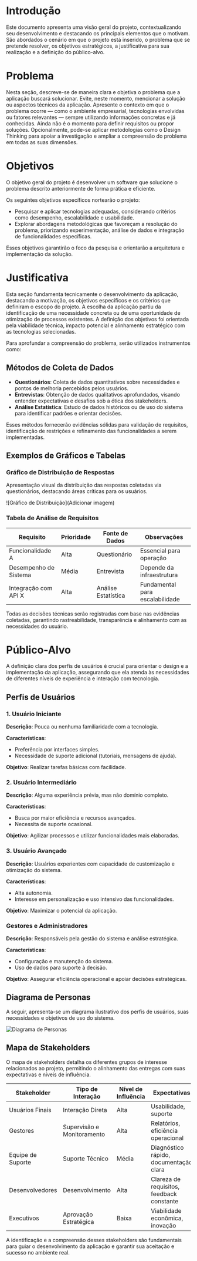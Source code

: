 # Introdução

Este documento apresenta uma visão geral do projeto, contextualizando seu desenvolvimento e destacando os principais elementos que o motivam. São abordados o cenário em que o projeto está inserido, o problema que se pretende resolver, os objetivos estratégicos, a justificativa para sua realização e a definição do público-alvo.

# Problema

Nesta seção, descreve-se de maneira clara e objetiva o problema que a aplicação buscará solucionar. Evite, neste momento, mencionar a solução ou aspectos técnicos da aplicação. Apresente o contexto em que o problema ocorre — como o ambiente empresarial, tecnologias envolvidas ou fatores relevantes — sempre utilizando informações concretas e já conhecidas. Ainda não é o momento para definir requisitos ou propor soluções. Opcionalmente, pode-se aplicar metodologias como o Design Thinking para apoiar a investigação e ampliar a compreensão do problema em todas as suas dimensões.

# Objetivos

O objetivo geral do projeto é desenvolver um software que solucione o problema descrito anteriormente de forma prática e eficiente.

Os seguintes objetivos específicos nortearão o projeto:

- Pesquisar e aplicar tecnologias adequadas, considerando critérios como desempenho, escalabilidade e usabilidade.
- Explorar abordagens metodológicas que favoreçam a resolução do problema, priorizando experimentação, análise de dados e integração de funcionalidades específicas.

Esses objetivos garantirão o foco da pesquisa e orientarão a arquitetura e implementação da solução.

# Justificativa

Esta seção fundamenta tecnicamente o desenvolvimento da aplicação, destacando a motivação, os objetivos específicos e os critérios que definiram o escopo do projeto. A escolha da aplicação partiu da identificação de uma necessidade concreta ou de uma oportunidade de otimização de processos existentes. A definição dos objetivos foi orientada pela viabilidade técnica, impacto potencial e alinhamento estratégico com as tecnologias selecionadas.

Para aprofundar a compreensão do problema, serão utilizados instrumentos como:

## Métodos de Coleta de Dados

- **Questionários**: Coleta de dados quantitativos sobre necessidades e pontos de melhoria percebidos pelos usuários.
- **Entrevistas**: Obtenção de dados qualitativos aprofundados, visando entender expectativas e desafios sob a ótica dos stakeholders.
- **Análise Estatística**: Estudo de dados históricos ou de uso do sistema para identificar padrões e orientar decisões.

Esses métodos fornecerão evidências sólidas para validação de requisitos, identificação de restrições e refinamento das funcionalidades a serem implementadas.

## Exemplos de Gráficos e Tabelas

### Gráfico de Distribuição de Respostas

Apresentação visual da distribuição das respostas coletadas via questionários, destacando áreas críticas para os usuários.

![Gráfico de Distribuição](Adicionar imagem)

### Tabela de Análise de Requisitos

| Requisito             | Prioridade | Fonte de Dados     | Observações                     |
|----------------------|------------|--------------------|---------------------------------|
| Funcionalidade A     | Alta       | Questionário       | Essencial para operação         |
| Desempenho de Sistema| Média      | Entrevista         | Depende da infraestrutura       |
| Integração com API X | Alta       | Análise Estatística| Fundamental para escalabilidade |

Todas as decisões técnicas serão registradas com base nas evidências coletadas, garantindo rastreabilidade, transparência e alinhamento com as necessidades do usuário.

# Público-Alvo

A definição clara dos perfis de usuários é crucial para orientar o design e a implementação da aplicação, assegurando que ela atenda às necessidades de diferentes níveis de experiência e interação com tecnologia.

## Perfis de Usuários

### 1. Usuário Iniciante

**Descrição**: Pouca ou nenhuma familiaridade com a tecnologia.

**Características**:
- Preferência por interfaces simples.
- Necessidade de suporte adicional (tutoriais, mensagens de ajuda).

**Objetivo**: Realizar tarefas básicas com facilidade.

### 2. Usuário Intermediário

**Descrição**: Alguma experiência prévia, mas não domínio completo.

**Características**:
- Busca por maior eficiência e recursos avançados.
- Necessita de suporte ocasional.

**Objetivo**: Agilizar processos e utilizar funcionalidades mais elaboradas.

### 3. Usuário Avançado

**Descrição**: Usuários experientes com capacidade de customização e otimização do sistema.

**Características**:
- Alta autonomia.
- Interesse em personalização e uso intensivo das funcionalidades.

**Objetivo**: Maximizar o potencial da aplicação.

### Gestores e Administradores

**Descrição**: Responsáveis pela gestão do sistema e análise estratégica.

**Características**:
- Configuração e manutenção do sistema.
- Uso de dados para suporte à decisão.

**Objetivo**: Assegurar eficiência operacional e apoiar decisões estratégicas.

## Diagrama de Personas

A seguir, apresenta-se um diagrama ilustrativo dos perfis de usuários, suas necessidades e objetivos de uso do sistema.

![Diagrama de Personas](img/DiagramadePersonas.png)

## Mapa de Stakeholders

O mapa de stakeholders detalha os diferentes grupos de interesse relacionados ao projeto, permitindo o alinhamento das entregas com suas expectativas e níveis de influência.

| Stakeholder         | Tipo de Interação           | Nível de Influência | Expectativas                        |
|---------------------|-----------------------------|----------------------|-------------------------------------|
| Usuários Finais     | Interação Direta            | Alta                 | Usabilidade, suporte                |
| Gestores            | Supervisão e Monitoramento  | Alta                 | Relatórios, eficiência operacional  |
| Equipe de Suporte   | Suporte Técnico             | Média                | Diagnóstico rápido, documentação clara |
| Desenvolvedores     | Desenvolvimento             | Alta                 | Clareza de requisitos, feedback constante |
| Executivos          | Aprovação Estratégica       | Baixa                | Viabilidade econômica, inovação     |

A identificação e a compreensão desses stakeholders são fundamentais para guiar o desenvolvimento da aplicação e garantir sua aceitação e sucesso no ambiente real.
